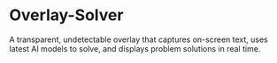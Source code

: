 # Overlay-Solver
A transparent, undetectable overlay that captures on-screen text, uses latest AI models to solve, and displays problem solutions in real time.
